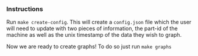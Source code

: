 ### Instructions

Run `make create-config`. This will create a `config.json` file which the user will need to update with two pieces of information, the part-id of the machine as well as the unix timestamp of the data they wish to graph.

Now we are ready to create graphs! To do so just run `make graphs`